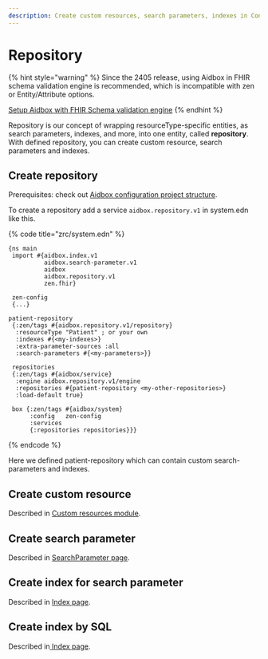 ```yaml
---
description: Create custom resources, search parameters, indexes in Configuration project
---
```


# Repository

{% hint style="warning" %}
Since the 2405 release, using Aidbox in FHIR schema validation engine is recommended, which is incompatible with zen or Entity/Attribute options.

[Setup Aidbox with FHIR Schema validation engine](broken-reference)
{% endhint %}

Repository is our concept of wrapping resourceType-specific entities, as search parameters, indexes, and more, into one entity, called **repository**. With defined repository, you can create custom resource, search parameters and indexes.

## Create repository

Prerequisites: check out [Aidbox configuration project structure](aidbox-configuration-project-structure.md).

To create a repository add a service `aidbox.repository.v1` in system.edn like this.

{% code title="zrc/system.edn" %}
```
{ns main
 import #{aidbox.index.v1
          aidbox.search-parameter.v1
          aidbox
          aidbox.repository.v1
          zen.fhir}

 zen-config
 {...}

patient-repository
 {:zen/tags #{aidbox.repository.v1/repository}
  :resourceType "Patient" ; or your own
  :indexes #{<my-indexes>}
  :extra-parameter-sources :all
  :search-parameters #{<my-parameters>}}

 repositories
 {:zen/tags #{aidbox/service}
  :engine aidbox.repository.v1/engine
  :repositories #{patient-repository <my-other-repositories>}
  :load-default true}

 box {:zen/tags #{aidbox/system}
      :config   zen-config
      :services
      {:repositories repositories}}}
```
{% endcode %}

Here we defined patient-repository which can contain custom search-parameters and indexes.

## Create custom resource

Described in [Custom resources module](custom-resources-using-aidbox-project.md).

## Create search parameter

Described in [SearchParameter page](broken-reference).

## Create index for search parameter

Described in [Index page](../../../../deployment-and-maintenance/indexes/#auto-generated-indexes).

## Create index by SQL

Described in[ Index page](../../../../deployment-and-maintenance/indexes/#how-to-make-my-index-explicitly-with-sql).
